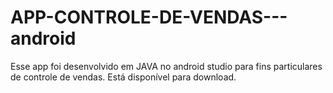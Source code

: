 # APP-CONTROLE-DE-VENDAS---android
Esse app foi desenvolvido em JAVA no android studio para fins particulares de controle de vendas. Está disponível para download.
